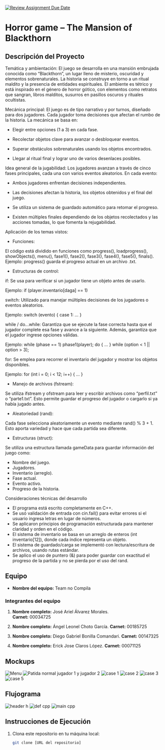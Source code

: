 [![Review Assignment Due Date](https://classroom.github.com/assets/deadline-readme-button-22041afd0340ce965d47ae6ef1cefeee28c7c493a6346c4f15d667ab976d596c.svg)](https://classroom.github.com/a/mi1WNrHU)
# Horror game – The Mansion of Blackthorn

## Descripción del Proyecto

Temática y ambientación:
El juego se desarrolla en una mansión embrujada conocida como “Blackthorn”, un lugar lleno de misterio, oscuridad y elementos sobrenaturales. La historia se construye en torno a un ritual maldito y la presencia de entidades espirituales. El ambiente es tétrico y está inspirado en el género de horror gótico, con elementos como retratos que sangran, libros malditos, susurros en pasillos oscuros y rituales ocultistas.

Mecánica principal:
El juego es de tipo narrativo y por turnos, diseñado para dos jugadores. Cada jugador toma decisiones que afectan el rumbo de la historia. La mecánica se basa en:

- Elegir entre opciones (1 a 3) en cada fase.

- Recolectar objetos clave para avanzar o desbloquear eventos.

- Superar obstáculos sobrenaturales usando los objetos encontrados.

- Llegar al ritual final y lograr uno de varios desenlaces posibles.


Idea general de la jugabilidad:
Los jugadores avanzan a través de cinco fases principales, cada una con varios eventos aleatorios. En cada evento:

- Ambos jugadores enfrentan decisiones independientes.

- Las decisiones afectan la historia, los objetos obtenidos y el final del juego.

- Se utiliza un sistema de guardado automático para retomar el progreso.

- Existen múltiples finales dependiendo de los objetos recolectados y las acciones tomadas, lo que fomenta la rejugabilidad.


Aplicación de los temas vistos:

- Funciones:

El código está dividido en funciones como progress(), loadprogress(), showObjects(), menu(), fase1(), fase2(), fase3(), fase4(), fase5(), finals().
Ejemplo: progress() guarda el progreso actual en un archivo .txt.

- Estructuras de control:

if: Se usa para verificar si un jugador tiene un objeto antes de usarlo.

Ejemplo: if (player.inventario[daga] == 1)

switch: Utilizado para manejar múltiples decisiones de los jugadores o eventos aleatorios.

Ejemplo: switch (evento) { case 1: ... }

while / do...while: Garantiza que se ejecute la fase correcta hasta que el jugador complete esa fase y avance a la siguiente. Además, garantiza que el jugador ingrese opciones válidas.

Ejemplo: while (phase == 1) phase1(player);                do { ... } while (option < 1 || option > 3);

for: Se emplea para recorrer el inventario del jugador y mostrar los objetos disponibles.

Ejemplo: for (int i = 0; i < 12; i++) { ... }

- Manejo de archivos (fstream):

Se utiliza ifstream y ofstream para leer y escribir archivos como “perfil.txt” o “parte1.txt”.
Esto permite guardar el progreso del jugador o cargarlo si ya había jugado antes.

- Aleatoriedad (rand):

Cada fase selecciona aleatoriamente un evento mediante rand() % 3 + 1. Esto aporta variedad y hace que cada partida sea diferente.

- Estructuras (struct):

Se utiliza una estructura llamada gameData para guardar información del juego como: 
- Nombre del juego.
- Jugadores.
- Inventario (arreglo).
- Fase actual.
- Evento activo.
- Progreso de la historia.

Consideraciones técnicas del desarrollo

- El programa está escrito completamente en C++.
- Se usó validación de entrada con cin.fail() para evitar errores si el usuario ingresa letras en lugar de números.
- Se aplicaron principios de programación estructurada para mantener claridad y orden en el código.
- El sistema de inventario se basa en un arreglo de enteros (int inventario[12]), donde cada índice representa un objeto.
- El sistema de guardado/carga se implementó con lectura/escritura de archivos, usando rutas estándar.
- Se aplico el uso de puntero (&) para poder guardar con exactitud el progreso de la partida y no se pierda por el uso del rand.


## Equipo

- **Nombre del equipo:** Team no Compila

### Integrantes del equipo

1. **Nombre completo:** José Ariel Álvarez Morales.  
   **Carnet:** 00034725

2. **Nombre completo:** Ángel Leonel Choto García.
   **Carnet:** 00185725

3. **Nombre completo:** Diego Gabriel Bonilla Comandari. 
   **Carnet:** 00147325
   
4. **Nombre completo:** Erick Jose Claros López.
   **Carnet:** 00071125

## Mockups
![Menu](https://github.com/user-attachments/assets/18a6b3eb-cc0c-4503-bff5-c907c2c43e7c)
![Patida normal jugador 1 y jugador 2](https://github.com/user-attachments/assets/72ddc669-e353-4479-a6ef-97ad18eae67f)
![case 1](https://github.com/user-attachments/assets/3e5910ef-756a-4ad4-b3c9-b9664ef07f55)
![case 2](https://github.com/user-attachments/assets/8fca0448-0247-4364-86fa-593c080bcd54)
![case 3](https://github.com/user-attachments/assets/4a31df5d-8040-4362-9cfa-7aaf5d959a37)
![case 5](https://github.com/user-attachments/assets/5c925c98-42cd-48a1-989d-62df7498cc5a)

## Flujograma
![header h](https://github.com/user-attachments/assets/8275efaf-84fd-40ae-8ca8-35125d0bf443)
![def cpp](https://github.com/user-attachments/assets/156f61c8-9369-4fa5-bf34-0722b2efd994)
![main cpp](https://github.com/user-attachments/assets/bde82976-76f4-4a2e-a60f-aa7de4b4bc21)




## Instrucciones de Ejecución

1. Clona este repositorio en tu máquina local:
   ```bash
   git clone [URL del repositorio]
